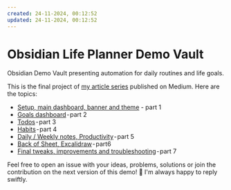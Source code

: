 ```yaml
---
created: 24-11-2024, 00:12:52
updated: 24-11-2024, 00:12:52
---
```

# Obsidian Life Planner Demo Vault
Obsidian Demo Vault presenting automation for daily routines and life goals.

This is the final project of [my article series](https://medium.com/@baquazan/obsidian-life-planner-demo-7466fb8a0f37) published on Medium.
Here are the topics:
- [Setup, main dashboard, banner and theme](https://medium.com/@baquazan/obsidian-life-planner-demo-part-1-f29f5eac3eba) - part 1
- [Goals dashboard](https://medium.com/@baquazan/obsidian-life-planner-demo-part-2-46c56c5dae99) - part 2
- [Todos](https://medium.com/@baquazan/obsidian-life-planner-demo-part-3-90f86b832fdd) - part 3
- [Habits](https://medium.com/@baquazan/obsidian-life-planner-demo-part-4-038d7e4ed329) - part 4
- [Daily / Weekly notes, Productivity](https://medium.com/@baquazan/obsidian-life-planner-demo-part-5-ee147b7567f9) - part 5
- [Back of Sheet, Excalidraw](https://medium.com/@baquazan/obsidian-life-planner-demo-part-6-056b663edea7) - part6
- [Final tweaks, improvements and troubleshooting](https://medium.com/@baquazan/obsidian-life-planner-demo-part-7-7d4cfffe66c9) - part 7

Feel free to open an issue with your ideas, problems, solutions or join the contribution on the next version of this demo! 🦾
I'm always happy to reply swiftly.
